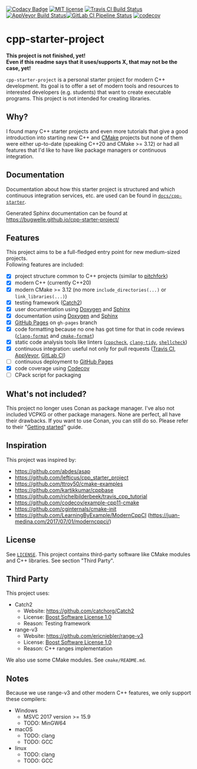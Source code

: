 [![Codacy Badge](https://app.codacy.com/project/badge/Grade/d6cd38c4a97341f79b1712548444e703)](https://www.codacy.com/gh/bugwelle/cpp-starter-project/dashboard?utm_source=github.com&amp;utm_medium=referral&amp;utm_content=bugwelle/cpp-starter-project&amp;utm_campaign=Badge_Grade)
[![MIT license](http://img.shields.io/badge/license-MIT-brightgreen.svg)](LICENSE)
[![Travis CI Build Status](https://app.travis-ci.com/bugwelle/cpp-starter-project.svg?branch=main)](https://app.travis-ci.com/bugwelle/cpp-starter-project)
[![AppVeyor Build Status](https://ci.appveyor.com/api/projects/status/j56v8bgwtk24tuu9/branch/main?svg=true)](https://ci.appveyor.com/project/archer96/cpp-starter-project/branch/main)[![GitLab CI Pipeline Status](https://img.shields.io/gitlab/pipeline/bugwelle/cpp-starter-project.svg?logo=gitlab)](https://gitlab.com/bugwelle/cpp-starter-project/pipelines)
[![codecov](https://codecov.io/gh/bugwelle/cpp-starter-project/branch/main/graph/badge.svg)](https://codecov.io/gh/bugwelle/cpp-starter-project)


# cpp-starter-project

**This project is not finished, yet!**  
**Even if this readme says that it uses/supports X, that may not be the case, yet!**

`cpp-starter-project` is a personal starter project for modern C++ development.
Its goal is to offer a set of modern tools and resources to interested
developers (e.g. students) that want to create executable programs. This
project is not intended for creating libraries.

## Why?
I found many C++ starter projects and even more tutorials that give a
good introduction into starting new C++ and [CMake][cmake] projects but none
of them were either up-to-date (speaking C++20 and CMake >= 3.12) or had all
features that I'd like to have like package managers or continuous integration.


## Documentation
Documentation about how this starter project is structured and which continuous
integration services, etc. are used can be found in
[`docs/cpp-starter`](docs/cpp-starter/README.md).

Generated Sphinx documentation can be found at <https://bugwelle.github.io/cpp-starter-project/>


## Features
This project aims to be a full-fledged entry point for new medium-sized projects.  
Following features are included:

 - [x] project structure common to C++ projects (similar to [pitchfork][pf])
 - [x] modern C++ (currently C++20)
 - [x] modern CMake >= 3.12
     (no more `include_directories(...)` or `link_libraries(...)`)
 - [x] testing framework ([Catch2][catch2])
 - [x] user documentation using [Doxygen][doxygen] and [Sphinx][sphinx]
 - [x] documentation using [Doxygen][doxygen] and [Sphinx][sphinx]
 - [x] [GitHub Pages][ghpages] on `gh-pages` branch
 - [x] code formatting because no one has got time for that in code reviews
     ([`clang-format`][clangfmt] and [`cmake-format`][cmakefmt])
 - [x] static code analysis tools like linters
     ([`cppcheck`](cppcheck), [`clang-tidy`][clangtidy], [`shellcheck`][shcheck])
 - [x] continuous integration: useful not only for pull requests
     ([Travis CI][travis], [AppVeyor][appveyor], [GitLab CI][gitlabci])
 - [ ] continuous deployment to [GitHub Pages][githubpg]
 - [x] code coverage using [Codecov][codecov]
 - [ ] CPack script for packaging

## What's not included?
This project no longer uses Conan as package manager.  I've also not included VCPKG or other package
managers.  None are perfect, all have their drawbacks.  If you want to use Conan, you can still do so.
Please refer to their "[Getting started](https://docs.conan.io/en/latest/getting_started.html)" guide.

## Inspiration
This project was inspired by:

 - https://github.com/abdes/asap
 - https://github.com/lefticus/cpp_starter_project
 - https://github.com/ttroy50/cmake-examples
 - https://github.com/kartikkumar/cppbase
 - https://github.com/richelbilderbeek/travis_cpp_tutorial
 - https://github.com/codecov/example-cpp11-cmake
 - https://github.com/cginternals/cmake-init
 - https://github.com/LearningByExample/ModernCppCI
   (https://juan-medina.com/2017/07/01/moderncppci/)


## License
See [`LICENSE`](LICENSE). This project contains third-party software like CMake
modules and C++ libraries. See section "Third Party".


## Third Party
This project uses:

 - Catch2
   - Website: https://github.com/catchorg/Catch2
   - License: [Boost Software License 1.0](https://github.com/catchorg/Catch2/blob/master/LICENSE.txt)
   - Reason: Testing framework
 - range-v3
   - Website: https://github.com/ericniebler/range-v3
   - License: [Boost Software License 1.0](https://github.com/ericniebler/range-v3/blob/master/LICENSE.txt)
   - Reason: C++ ranges implementation

We also use some CMake modules. See `cmake/README.md`.


## Notes
Because we use range-v3 and other modern C++ features, we only support these compilers:

 - Windows
   - MSVC 2017 version >= 15.9
   - TODO: MinGW64
 - macOS
   - TODO: clang
   - TODO: GCC
 - linux
   - TODO: clang
   - TODO: GCC

[appveyor]:  https://ci.appveyor.com/project/archer96/cpp-starter-project
[catch2]:    https://github.com/catchorg/Catch2
[clangfmt]:  https://clang.llvm.org/docs/ClangFormat.html
[clangtidy]: https://clang.llvm.org/extra/clang-tidy/
[cmake]:     https://cmake.org/
[cmakefmt]:  https://github.com/cheshirekow/cmake_format
[codecov]:   https://codecov.io/
[cppcheck]:  http://cppcheck.sourceforge.net/
[doxygen]:   http://www.doxygen.nl/
[ghpages]:   https://bugwelle.github.io/cpp-starter-project/
[githubpg]:  https://github.com/bugwelle/cpp-starter-project/releases
[gitlabci]:  https://gitlab.com/bugwelle/cpp-starter-project/pipelines
[pf]:        https://github.com/vector-of-bool/pitchfork
[shcheck]:   https://www.shellcheck.net/
[sphinx]:    http://www.sphinx-doc.org/en/stable/
[travis]:    https://travis-ci.org/bugwelle/cpp-starter-project
